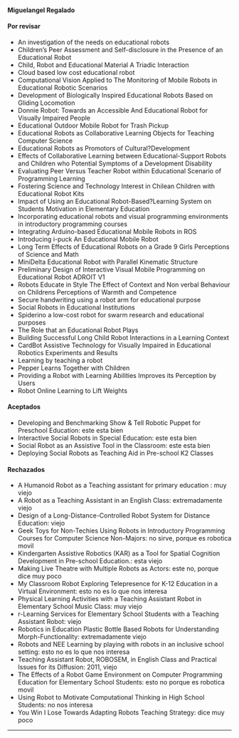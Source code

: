 
#### Miguelangel Regalado

#### Por revisar
* An investigation of the needs on educational robots
* Children’s Peer Assessment and Self-disclosure in the Presence of an Educational Robot
* Child, Robot and Educational Material A Triadic Interaction
* Cloud based low cost educational robot
* Computational Vision Applied to The Monitoring of Mobile Robots in Educational Robotic Scenarios
* Development of Biologically Inspired Educational Robots Based on Gliding Locomotion
* Donnie Robot: Towards an Accessible And Educational Robot for Visually Impaired People
* Educational Outdoor Mobile Robot for Trash Pickup
* Educational Robots as Collaborative Learning Objects for Teaching Computer Science
* Educational Robots as Promotors of Cultural?Development
* Effects of Collaborative Learning between Educational-Support Robots and Children who Potential Symptoms of a Development Disability
* Evaluating Peer Versus Teacher Robot within Educational Scenario of Programming Learning
* Fostering Science and Technology Interest in Chilean Children with Educational Robot Kits
* Impact of Using an Educational Robot-Based?Learning System on Students Motivation in Elementary Education
* Incorporating educational robots and visual programming environments in introductory programming courses
* Integrating Arduino-based Educational Mobile Robots in ROS
* Introducing i-puck An Educational Mobile Robot
* Long Term Effects of Educational Robots on a Grade 9 Girls Perceptions of Science and Math
* MiniDelta Educational Robot with Parallel Kinematic Structure
* Preliminary Design of Interactive Visual Mobile Programming on Educational Robot ADROIT V1
* Robots Educate in Style The Effect of Context and Non verbal Behaviour on Childrens Perceptions of Warmth and Competence
* Secure handwriting using a robot arm for educational purpose
* Social Robots in Educational Institutions
* Spiderino a low-cost robot for swarm research and educational purposes
* The Role that an Educational Robot Plays
* Building Successful Long Child Robot Interactions in a Learning Context
* CardBot  Assistive Technology for Visually Impaired in Educational Robotics Experiments and Results
* Learning by teaching a robot
* Pepper Learns Together with Children
* Providing a Robot with Learning Abilities Improves its Perception by Users
* Robot Online Learning to Lift Weights

#### Aceptados
* Developing and Benchmarking Show & Tell Robotic Puppet for Preschool Education: este esta bien
* Interactive Social Robots in Special Education: este esta bien
* Social Robot as an Assistive Tool in the Classroom: este esta bien
* Deploying Social Robots as Teaching Aid in Pre-school K2 Classes

#### Rechazados

* A Humanoid Robot as a Teaching assistant for primary education : muy viejo
* A Robot as a Teaching Assistant in an English Class: extremadamente viejo
* Design of a Long-Distance-Controlled Robot System for Distance Education: viejo
* Geek Toys for Non-Techies Using Robots in Introductory Programming Courses for Computer Science Non-Majors: no sirve, porque es robotica movil
* Kindergarten Assistive Robotics (KAR) as a Tool for Spatial Cognition Development in Pre-school Education.: esta viejo
* Making Live Theatre with Multiple Robots as Actors: este no, porque dice muy poco
* My Classroom Robot Exploring Telepresence for K-12 Education in a Virtual Environment: esto no es lo que nos interesa
* Physical Learning Activities with a Teaching Assistant Robot in Elementary School Music Class: muy viejo
* r-Learning Services for Elementary School Students with a Teaching Assistant Robot: viejo
* Robotics in Education Plastic Bottle Based Robots for Understanding Morph-Functionality: extremadamente viejo
* Robots and NEE Learning by playing with robots in an inclusive school setting: esto no es lo que nos interesa
* Teaching Assistant Robot, ROBOSEM, in English Class and Practical Issues for its Diffusion: 2011, viejo
* The Effects of a Robot Game Environment on Computer Programming Education for Elementary School Students: esto no porque es robotica movil
* Using Robot to Motivate Computational Thinking in High School Students: no nos interesa
* You Win I Lose Towards Adapting Robots Teaching Strategy: dice muy poco

---
